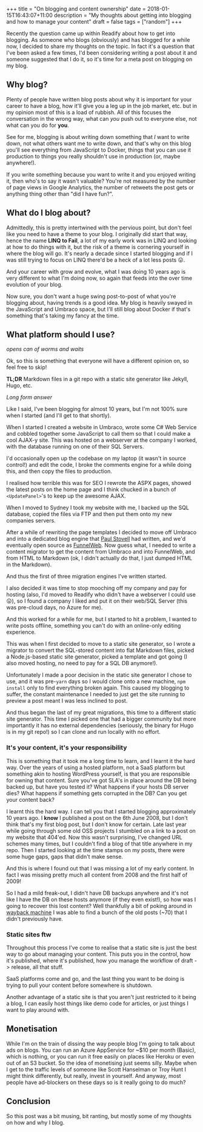 +++
title = "On blogging and content ownership"
date = 2018-01-15T16:43:07+11:00
description = "My thoughts about getting into blogging and how to manage your content"
draft = false
tags = ["random"]
+++

Recently the question came up within Readify about how to get into blogging. As someone who blogs (obviously) and has blogged for a while now, I decided to share my thoughts on the topic. In fact it's a question that I've been asked a few times, I'd been considering writing a post about it and someone suggested that I do it, so it's time for a meta post on blogging on my blog.

## Why blog?

Plenty of people have written blog posts about why it is important for your career to have a blog, how it'll give you a leg up in the job market, etc. but in my opinion most of this is a load of rubbish. All of this focuses the conversation in the wrong way, what can _you_ push out to everyone else, not what can you do for **you**.

See for me, blogging is about writing down something that _I_ want to write down, not what others want me to write down, and that's why on this blog you'll see everything from JavaScript to Docker, things that you can use it production to things you really shouldn't use in production (or, maybe anywhere!).

If you write something because you want to write it and you enjoyed writing it, then who's to say it wasn't valuable? You're not measured by the number of page views in Google Analytics, the number of retweets the post gets or anything thing other than "did I have fun?".

## What do I blog about?

Admittedly, this is pretty intertwined with the pervious point, but don't feel like you need to have a theme to your blog. I originally did start that way, hence the name **LINQ to Fail**, a lot of my early work was in LINQ and looking at how to do things with it, but the risk of a theme is cornering yourself in where the blog will go. It's nearly a decade since I started blogging and if I was still trying to focus on LINQ there'd be a heck of a lot less posts 😛.

And your career with grow and evolve, what I was doing 10 years ago is very different to what I'm doing now, so again that feeds into the over time evolution of your blog.

Now sure, you don't want a huge swing post-to-post of what you're blogging about, having trends is a good idea. My blog is heavily swayed in the JavaScript and Umbraco space, but I'll still blog about Docker if that's something that's taking my fancy at the time.

## What platform should I use?

*opens can of worms and waits*

Ok, so this is something that everyone will have a different opinion on, so feel free to skip!

**TL;DR** Markdown files in a git repo with a static site generator like Jekyll, Hugo, etc.

_Long form answer_

Like I said, I've been blogging for almost 10 years, but I'm not 100% sure when I started (and I'll get to that shortly).

When I started I created a website in Umbraco, wrote some C# Web Service and cobbled together some JavaScript to call them so that I could make a cool AJAX-y site. This was hosted on a webserver at the company I worked, with the database running on one of their SQL Servers.

I'd occasionally open up the codebase on my laptop (it wasn't in source control!) and edit the code, I broke the comments engine for a while doing this, and then copy the files to production.

I realised how terrible this was for SEO I rewrote the ASPX pages, showed the latest posts on the home page and I think chucked in a bunch of `<UpdatePanel>`'s to keep up the awesome AJAX.

When I moved to Sydney I took my website with me, I backed up the SQL database, copied the files via FTP and then put them onto my new companies servers.

After a while of rewriting the page templates I decided to move off Umbraco and into a dedicated blog engine that [Paul Stovell](https://twitter.com/paulstovell) had written, and we'd eventually open source as [FunnelWeb](https://github.com/funnelweblog/FunnelWeb). Now guess what, I needed to write a content migrator to get the content from Umbraco and into FunnelWeb, and from HTML to Markdown (ok, I didn't actually do that, I just dumped HTML in the Markdown).

And thus the first of three migration engines I've written started.

I also decided it was time to stop mooching off my company and pay for hosting (also, I'd moved to Readify who didn't have a webserver I could use 😛), so I found a company I liked and put it on their web/SQL Server (this was pre-cloud days, no Azure for me).

And this worked for a while for me, but I started to hit a problem, I wanted to write posts offline, something you can't do with an online-only editing experience.

This was when I first decided to move to a static site generator, so I wrote a migrator to convert the SQL-stored content into flat Markdown files, picked a Node.js-based static site generator, picked a template and got going (I also moved hosting, no need to pay for a SQL DB anymore!).

Unfortunately I made a poor decision in the static site generator I chose to use, and it was pre-`yarn` days so I would clone onto a new machine, `npm install` only to find everything broken again. This caused my blogging to suffer, the constant maintenance I needed to just get the site running to preview a post meant I was less inclined to post.

And thus began the last of my great migrations, this time to a different static site generator. This time I picked one that had a bigger community but more importantly it has no external dependencies (seriously, the binary for Hugo is in my git repo!) so I can clone and run locally with no effort.

### It's your content, it's your responsibility

This is something that it took me a long time to learn, and I learnt it the hard way. Over the years of using a hosted platform, not a SaaS platform but something akin to hosting WordPress yourself, is that you are responsible for owning that content. Sure you've got SLA's in place around the DB being backed up, but have you tested it? What happens if your hosts DB server dies? What happens if something gets corrupted in the DB? Can you get your content back?

I learnt this the hard way. I can tell you that I started blogging approximately 10 years ago. I **know** I published a post on the 6th June 2008, but I don't think that's my first blog post, but I don't know for certain. Late last year while going through some old OSS projects I stumbled on a link to a post on my website that 404'ed. Now this wasn't surprising, I've changed URL schemes many times, but I couldn't find a blog of that title anywhere in my repo. Then I started looking at the time stamps on my posts, there were some huge gaps, gaps that didn't make sense.

And this is where I found out that I was missing a lot of my early content. In fact I was missing pretty much all content from 2008 and the first half of 2009!

So I had a mild freak-out, I didn't have DB backups anywhere and it's not like I have the DB on these hosts anymore (if they even exist!), so how was I going to recover this lost content? Well thankfully a bit of poking around in [wayback machine](http://archive.org/web/web.php) I was able to find a bunch of the old posts (~70) that I didn't previously have.

### Static sites ftw

Throughout this process I've come to realise that a static site is just the best way to go about managing your content. This puts you in the control, how it's published, where it's published, how you manage the workflow of draft -> release, all that stuff.

SaaS platforms come and go, and the last thing you want to be doing is trying to pull your content before somewhere is shutdown.

Another advantage of a static site is that you aren't just restricted to it being a blog, I can easily host things like demo code for articles, or just things I want to play around with.

## Monetisation

While I'm on the train of dissing the way people blog I'm going to talk about ads on blogs. You can run an Azure AppService for ~$10 per month (Basic), which is nothing, or you can run it free easily on places like Heroku or even out of an S3 bucket. So the idea of monetising just seems silly. Maybe when I get to the traffic levels of someone like Scott Hanselman or Troy Hunt I might think differently, but really, invest in yourself. And anyway, most people have ad-blockers on these days so is it really going to do much?

## Conclusion

So this post was a bit musing, bit ranting, but mostly some of my thoughts on how and why I blog.